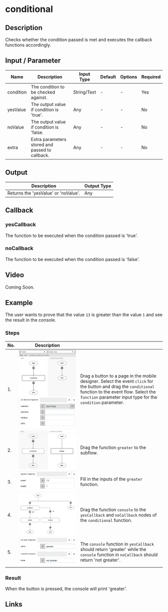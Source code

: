 ﻿# conditional

## Description

Checks whether the condition passed is met and executes the callback functions accordingly.

## Input / Parameter

| Name | Description | Input Type | Default | Options | Required |
| ------ | ------ | ------ | ------ | ------ | ------ |
| condition | The condition to be checked against. | String/Text | - | - | Yes |
| yesValue | The output value if condition is 'true'. | Any | - | - | No |
| noValue | The output value if condition is 'false. | Any | - | - | No |
| extra | Extra parameters stored and passed to callback. | Any | - | - | No |

## Output

| Description | Output Type |
| ------ | ------ |
| Returns the 'yesValue' or 'noValue'. | Any |

## Callback

### yesCallback

The function to be executed when the condition passed is 'true'.

### noCallback

The function to be executed when the condition passed is 'false'.

## Video

Coming Soon.

<!-- Format: [![Video]({image-path}?raw=true)]({url-link}) -->

## Example

The user wants to prove that the value `13` is greater than the value `1` and see the result in the console.

<!-- Share a scenario, like a user requirements. -->

### Steps

| No. | Description |  |
| ------ | ------ | ------ |
| 1. | ![](../conditional/conditional-step-1.png?raw=true) ![](../conditional/conditional-step-2.png?raw=true) | Drag a button to a page in the mobile designer. Select the event `click` for the button and drag the `conditional` function to the event flow. Select the `function` parameter input type for the `condition` parameter. |
| 2. | ![](../conditional/conditional-step-3.png?raw=true) | Drag the function `greater` to the subflow. |
| 3. | ![](../conditional/conditional-step-4.png?raw=true) | Fill in the inputs of the `greater` function. |
| 4. | ![](../conditional/conditional-step-5.png?raw=true) | Drag the function `console` to the `yesCallback` and `noCallback` nodes of the `conditional` function. |
| 5. | ![](../conditional/conditional-step-6.png?raw=true) ![](../conditional/conditional-step-7.png?raw=true) | The `console` function in `yesCallback` should return 'greater' while the `console` function in `noCallback` should return 'not greater'. |

<!-- Show the steps and share some screenshots.

1. .....

Format: ![]({image-path}?raw=true) -->

### Result

When the button is pressed, the console will print 'greater'.

<!-- Explain the output.

Format: ![]({image-path}?raw=true) -->

## Links